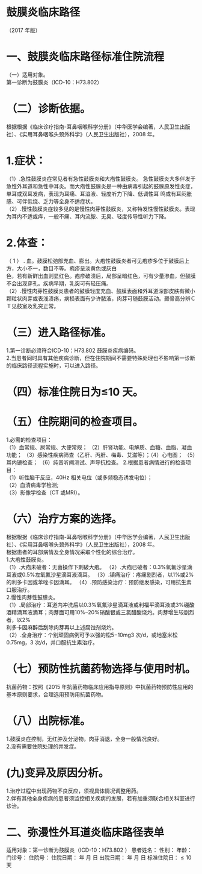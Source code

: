 # 鼓膜炎临床路径  
（2017 年版）  
# 一、鼓膜炎临床路径标准住院流程  
（一）适用对象。  
第一诊断为鼓膜炎（ICD-10：H73.802）  
# （二）诊断依据。  
根据根据《临床诊疗指南-耳鼻咽喉科学分册》（中华医学会编著，人民卫生出版社）、《实用耳鼻咽喉头颈外科学》（人民卫生出版社），2008 年。  
# 1.症状：  
（1）.急性鼓膜炎症常见者有急性鼓膜炎和大疱性鼓膜炎。 急性鼓膜炎大多伴发于急性外耳道和急性中耳炎。而大疱性鼓膜炎是一种由病毒引起的鼓膜原发性炎症，单耳或双耳发病，表现为耳痛、耳溢液、轻度听力下降、低调性耳 鸣或有耳闷胀感、可伴低烧、乏力等全身不适症状。  
（2）.慢性鼓膜炎症较多见的是慢性肉芽性鼓膜炎，又称特发性慢性鼓膜炎。表现为耳内不适或痒，一般不痛、耳内流脓、无臭、轻度传导性听力下降。  
# 2.体查：  
（ 1 ） . 血。鼓膜松弛部充血、膨出。大疱性鼓膜炎者可见疱疹多位于鼓膜后上方，大小不一，数目不等。疱疹呈淡黄色或灰白  
色，若有新鲜出血则显红色。疱疹破溃后，局部呈暗红色，可有少量渗血，但鼓膜不会出现穿孔。疾病早期，乳突可有轻压痛。  
（2）.慢性肉芽性鼓膜炎患者的鼓膜轻度充血、鼓膜表面和外耳道深部皮肤有微小颗粒状肉芽或表浅溃疡，病损表面有少许脓液，肉芽可随鼓膜活动。颞骨高分辨ＣＴ见鼓室及乳突正常。  
# （三）进入路径标准。  
1.第一诊断必须符合ICD-10：H73.802 鼓膜炎疾病编码。  
2.当患者同时具有其他疾病诊断，但在住院期间不需要特殊处理也不影响第一诊断的临床路径流程实施时，可以进入路径。  
# （四）标准住院日为≤10 天。  
# （五）住院期间的检查项目。  
1.必需的检查项目：  
（1）血常规、尿常规、大便常规； （2）肝肾功能、电解质、血糖、血脂、凝血功能； （3）感染性疾病筛查（乙肝、丙肝、梅毒、艾滋等）；（4）心电图； （5）耳内镜检查； （6）纯音听阈测试、声导抗检查。 2.根据患者病情进行的检查项目：  
（1）听性脑干反应，40Hz 相关电位（或多频稳态诱发电位）；  
（2）血清病毒学检测;  
（3）影像学检查（CT 或MRI）。  
# （六）治疗方案的选择。  
根据根据《临床诊疗指南-耳鼻咽喉科学分册》（中华医学会编著，人民卫生出版社）、《实用耳鼻咽喉头颈外科学》（人民卫生出版社），2008 年。  
根据患者的耳部病情及全身情况采取个性化的综合治疗。  
1.大疱性鼓膜炎。  
（1）.大疱未破者：无菌操作下刺破大疱。 （2）.大疱已破者：$0.3\%$氧氟沙星滴耳液或$0.5\%$左氧氟沙星滴耳液滴耳。 （3）.镇痛治疗：疼痛剧烈者，以$1\%$或$2\%$的利多卡因或苯唑卡因滴耳。 （4）.预防感染治疗：预防继发感染，可用抗生素口服治疗。  
2.慢性肉芽性鼓膜炎。  
（1）.局部治疗：耳道内冲洗后以$0.3\%$氧氟沙星滴耳液或利福平滴耳液或$3\%$硼酸酒精滴耳液滴耳；肉芽面可用$10\%–20\%$硝酸银或三氯醋酸烧灼。肉芽增生较剧烈者，以$2\%$  
利多卡因麻醉后刮除肉芽再以上述腐蚀剂烧灼。  
（2）.全身治疗：个别顽固病例可予以强的松$5{\mathrm{-}}10{\mathrm{mg}}$3 次/d，或地塞米松$0.75\mathrm{mg}$，3 次/d，并口服抗生素治疗。  
# （七）预防性抗菌药物选择与使用时机。  
抗菌药物：按照《2015 年抗菌药物临床应用指导原则》中抗菌药物预防性应用的基本原则要求，合理选用预防用抗菌药物。  
# （八）出院标准。  
1.鼓膜炎症控制，无红肿及分泌物，肉芽消退，全身一般情况良好。  
2.没有需要住院处理的并发症。  
# (九)变异及原因分析。  
1.治疗过程中出现药物不良反应，须视具体情况调整用药。  
2.伴有其他全身疾病的患者须监控相关疾病的发展，若有加重须联合相关科室进行诊治。  
# 二、弥漫性外耳道炎临床路径表单  
适用对象：第一诊断为鼓膜炎（ICD-10：H73.802 ） 患者姓名：     性别：     年龄：    门诊号：      住院号：    住院日期：  年  月  日      出院日期：  年  月   日      标准住院日：${\leq}10$天  
